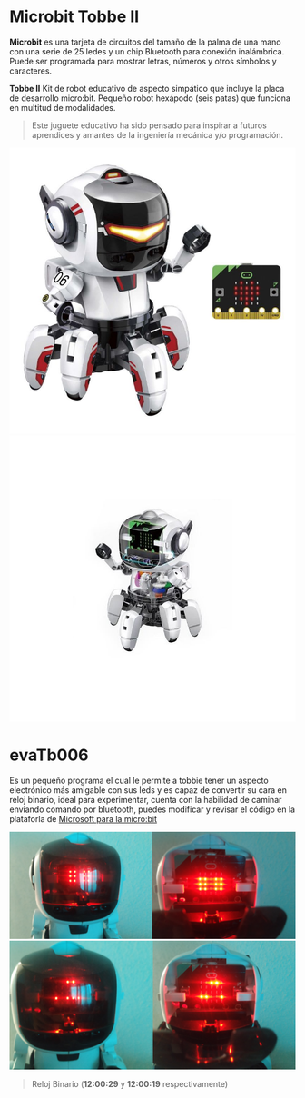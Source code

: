 # Microbit Tobbe II

**Microbit** es una tarjeta de circuitos del tamaño de la palma de una mano con una serie de 25 ledes y un chip Bluetooth para conexión inalámbrica. Puede ser programada para mostrar letras, números y otros símbolos y caracteres.

**Tobbe II** Kit de robot educativo de aspecto simpático que incluye la placa de desarrollo micro:bit. Pequeño robot hexápodo (seis patas) que funciona en multitud de modalidades. 

> Este juguete educativo ha sido pensado para inspirar a futuros aprendices y amantes de la ingeniería mecánica y/o programación.

<img src="https://github.com/bernardosegura/microbit_Tobbe_II/blob/master/img/microbit-tobbie-ii.jpg?raw=true"/>
<img src="https://github.com/bernardosegura/microbit_Tobbe_II/blob/master/img/tobbie-ii.jpg?raw=true"/>

# evaTb006
Es un pequeño programa el cual le permite a tobbie tener un aspecto electrónico más amigable con sus leds y es capaz de convertir su cara en reloj binario, ideal para experimentar, cuenta con la habilidad de caminar enviando comando por bluetooth, puedes modificar y revisar el código en la plataforla de [Microsoft para la micro:bit](https://makecode.microbit.org/)

<img src="https://github.com/bernardosegura/microbit_Tobbe_II/blob/master/img/ojos.jpg?raw=true"/>
<img src="https://github.com/bernardosegura/microbit_Tobbe_II/blob/master/img/reloj.jpg?raw=true"/>

> Reloj Binario (**12:00:29** y **12:00:19** respectivamente)
